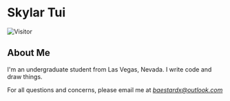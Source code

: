 # Skylar Tui
![Visitor](https://visitor-badge.laobi.icu/badge?page_id=username.baestard)

## About Me
I'm an undergraduate student from Las Vegas, Nevada. I write code and draw things.

For all questions and concerns, please email me at *baestardx@outlook.com*
